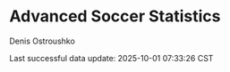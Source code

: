 # Advanced Soccer Statistics
Denis Ostroushko

<!-- gfm -->

Last successful data update: 2025-10-01 07:33:26 CST
